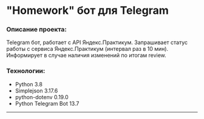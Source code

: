 
# "Homework" бот для Telegram

### Описание проекта:
Telegram бот, работает с API Яндекс.Практикум.
Запрашивает статус работы с сервиса Яндекс.Практикум (интервал раз в 10 мин).
Информирует в случае наличия изменений по итогам review.

### Технологии:
 * Python 3.8
 * Simplejson 3.17.6
 * python-dotenv 0.19.0
 * Python Telegram Bot 13.7
 ---
